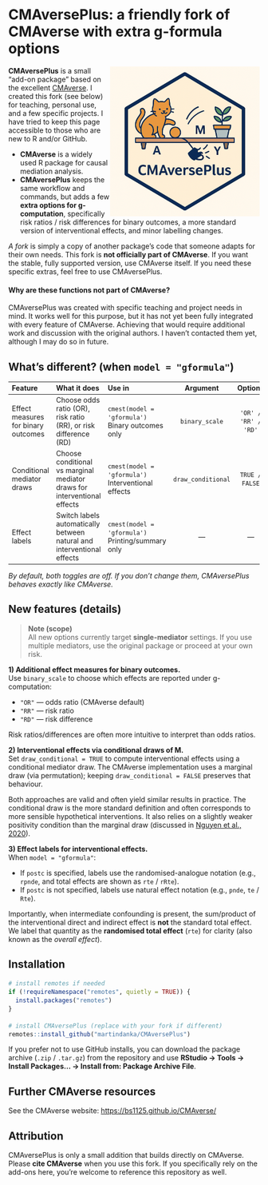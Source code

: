 
<!-- README.md is generated from README.Rmd. Please edit that file -->

# CMAversePlus: a friendly fork of CMAverse with extra g-formula options

<img src="man/figures/logo2.png" align="right" height="300" alt="CMAversePlus logo"/>

**CMAversePlus** is a small “add-on package” based on the excellent
[CMAverse](https://github.com/BS1125/CMAverse). I created this fork (see
below) for teaching, personal use, and a few specific projects. I have
tried to keep this page accessible to those who are new to R and/or
GitHub.

- **CMAverse** is a widely used R package for causal mediation analysis.
- **CMAversePlus** keeps the same workflow and commands, but adds a few
  **extra options for g-computation**, specifically risk ratios / risk
  differences for binary outcomes, a more standard version of
  interventional effects, and minor labelling changes.

*A fork* is simply a copy of another package’s code that someone adapts
for their own needs. This fork is **not officially part of CMAverse**.
If you want the stable, fully supported version, use CMAverse itself. If
you need these specific extras, feel free to use CMAversePlus.

#### Why are these functions not part of CMAverse?

CMAversePlus was created with specific teaching and project needs in
mind. It works well for this purpose, but it has not yet been fully
integrated with every feature of CMAverse. Achieving that would require
additional work and discussion with the original authors. I haven’t
contacted them yet, although I may do so in future.

## What’s different? (when `model = "gformula"`)

| Feature                             | What it does                                                             | Use in                                                |      Argument      |       Options        | Default |   Recommended    |
|:------------------------------------|:-------------------------------------------------------------------------|:------------------------------------------------------|:------------------:|:--------------------:|:-------:|:----------------:|
| Effect measures for binary outcomes | Choose odds ratio (OR), risk ratio (RR), or risk difference (RD)         | `cmest(model = 'gformula')`<br>Binary outcomes only   |   `binary_scale`   | `'OR' / 'RR' / 'RD'` | `'OR'`  | `'RR'` or `'RD'` |
| Conditional mediator draws          | Choose conditional vs marginal mediator draws for interventional effects | `cmest(model = 'gformula')`<br>Interventional effects | `draw_conditional` |    `TRUE / FALSE`    | `FALSE` |      `TRUE`      |
| Effect labels                       | Switch labels automatically between natural and interventional effects   | `cmest(model = 'gformula')`<br>Printing/summary only  |         —          |          —           |    —    |        —         |

*By default, both toggles are off. If you don’t change them,
CMAversePlus behaves exactly like CMAverse.*

## New features (details)

> **Note (scope)**  
> All new options currently target **single-mediator** settings. If you
> use multiple mediators, use the original package or proceed at your
> own risk.

**1) Additional effect measures for binary outcomes.**  
Use `binary_scale` to choose which effects are reported under
g-computation:

- `"OR"` — odds ratio (CMAverse default)  
- `"RR"` — risk ratio  
- `"RD"` — risk difference

Risk ratios/differences are often more intuitive to interpret than odds
ratios.

**2) Interventional effects via conditional draws of M.**  
Set `draw_conditional = TRUE` to compute interventional effects using a
conditional mediator draw. The CMAverse implementation uses a marginal
draw (via permutation); keeping `draw_conditional = FALSE` preserves
that behaviour.

Both approaches are valid and often yield similar results in practice.
The conditional draw is the more standard definition and often
corresponds to more sensible hypothetical interventions. It also relies
on a slightly weaker positivity condition than the marginal draw
(discussed in [Nguyen et al.,
2020](https://psycnet.apa.org/doiLanding?doi=10.1037%2Fmet0000299)).

**3) Effect labels for interventional effects.**  
When `model = "gformula"`:

- If `postc` is specified, labels use the randomised-analogue notation
  (e.g., `rpnde`, and total effects are shown as `rte` / `rRte`).
- If `postc` is not specified, labels use natural effect notation (e.g.,
  `pnde`, `te` / `Rte`).

Importantly, when intermediate confounding is present, the sum/product
of the interventional direct and indirect effect is **not** the standard
total effect. We label that quantity as the **randomised total effect**
(`rte`) for clarity (also known as the *overall effect*).

## Installation

``` r
# install remotes if needed
if (!requireNamespace("remotes", quietly = TRUE)) {
  install.packages("remotes")
}

# install CMAversePlus (replace with your fork if different)
remotes::install_github("martindanka/CMAversePlus")
```

If you prefer not to use GitHub installs, you can download the package
archive (`.zip` / `.tar.gz`) from the repository and use **RStudio →
Tools → Install Packages… → Install from: Package Archive File**.

## Further CMAverse resources

See the CMAverse website: <https://bs1125.github.io/CMAverse/>

## Attribution

CMAversePlus is only a small addition that builds directly on CMAverse.
Please **cite CMAverse** when you use this fork. If you specifically
rely on the add-ons here, you’re welcome to reference this repository as
well.
